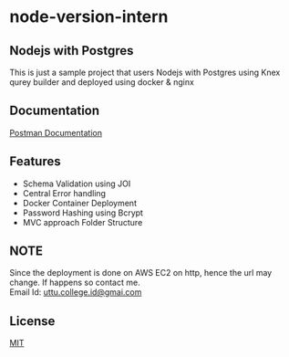 # node-version-intern
## Nodejs with Postgres

This is just a sample project that users Nodejs with Postgres using Knex qurey builder and deployed using docker & nginx

## Documentation

[Postman Documentation](https://documenter.getpostman.com/view/25654764/2s9YC5yCqg)

## Features
- Schema Validation using JOI
- Central Error handling 
- Docker Container Deployment
- Password Hashing using Bcrypt
- MVC approach Folder Structure
## NOTE

Since the deployment is done on AWS EC2 on http, hence the url may change. If happens so contact me. \
Email Id: uttu.college.id@gmai.com

## License

[MIT](https://choosealicense.com/licenses/mit/)
